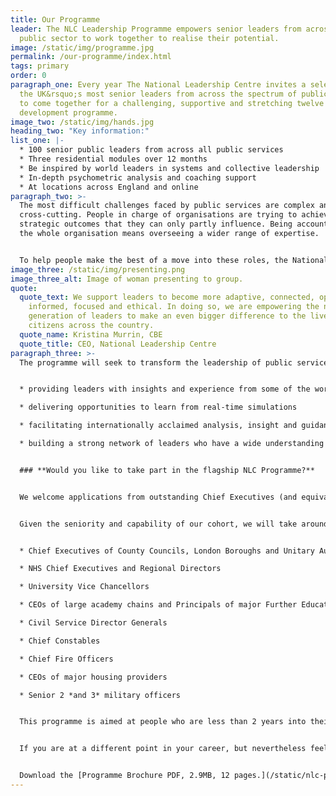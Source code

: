 ```yaml
---
title: Our Programme
leader: The NLC Leadership Programme empowers senior leaders from across the
  public sector to work together to realise their potential.
image: /static/img/programme.jpg
permalink: /our-programme/index.html
tags: primary
order: 0
paragraph_one: Every year The National Leadership Centre invites a selection of
  the UK&rsquo;s most senior leaders from across the spectrum of public services
  to come together for a challenging, supportive and stretching twelve month
  development programme.
image_two: /static/img/hands.jpg
heading_two: "Key information:"
list_one: |-
  * 100 senior public leaders from across all public services
  * Three residential modules over 12 months
  * Be inspired by world leaders in systems and collective leadership
  * In-depth psychometric analysis and coaching support
  * At locations across England and online
paragraph_two: >-
  The most difficult challenges faced by public services are complex and
  cross-cutting. People in charge of organisations are trying to achieve
  strategic outcomes that they can only partly influence. Being accountable for
  the whole organisation means overseeing a wider range of expertise.


  To help people make the best of a move into these roles, the National Leadership Centre is delivering a flagship leadership programme, the first of its kind in bringing together top leaders from across the country.
image_three: /static/img/presenting.png
image_three_alt: Image of woman presenting to group.
quote:
  quote_text: We support leaders to become more adaptive, connected, open,
    informed, focused and ethical. In doing so, we are empowering the next
    generation of leaders to make an even bigger difference to the lives of
    citizens across the country.
  quote_name: Kristina Murrin, CBE
  quote_title: CEO, National Leadership Centre
paragraph_three: >-
  The programme will seek to transform the leadership of public services by:


  * providing leaders with insights and experience from some of the world’s foremost academics, practitioners and leaders

  * delivering opportunities to learn from real-time simulations

  * facilitating internationally acclaimed analysis, insight and guidance into participants’ leadership styles and how they can develop and progress

  * building a strong network of leaders who have a wide understanding of the work and challenges of their public sector peers


  ### **Would you like to take part in the flagship NLC Programme?**


  We welcome applications from outstanding Chief Executives (and equivalent) of publicly funded organisations delivering public services.


  Given the seniority and capability of our cohort, we will take around 100 delegates each year who we expect to be recognised as some of the best leaders in their field or sector. This includes, but is not exclusive to:


  * Chief Executives of County Councils, London Boroughs and Unitary Authorities

  * NHS Chief Executives and Regional Directors

  * University Vice Chancellors

  * CEOs of large academy chains and Principals of major Further Education colleges

  * Civil Service Director Generals

  * Chief Constables

  * Chief Fire Officers

  * CEOs of major housing providers

  * Senior 2 *and 3* military officers


  This programme is aimed at people who are less than 2 years into their first CEO role.


  If you are at a different point in your career, but nevertheless feel that you would benefit from this programme and provide an outstanding return on our investment, we would like to hear from you.


  Download the [Programme Brochure PDF, 2.9MB, 12 pages.](/static/nlc-programme-brochure.pdf)
---
```

